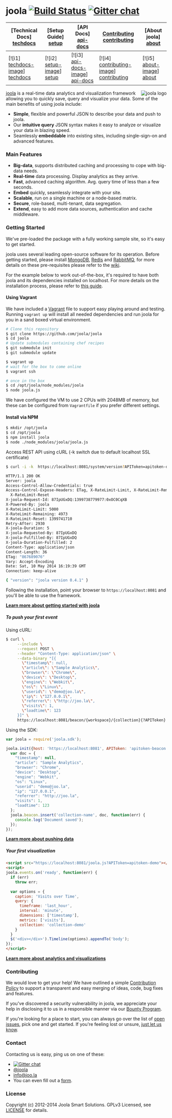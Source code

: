 # joola [![Build Status][3]][4] [![Gitter chat](https://badges.gitter.im/joola/joola.png)](https://gitter.im/joola)

| **[Technical Docs] [techdocs]**     | **[Setup Guide] [setup]**     | **[API Docs] [api-docs]**           | **[Contributing] [contributing]**           | **[About joola] [about]**     |
|-------------------------------------|-------------------------------|-----------------------------------|---------------------------------------------|-------------------------------------|
| [![i1] [techdocs-image]] [techdocs] | [![i2] [setup-image]] [setup] | [![i3] [api-docs-image]] [api-docs] | [![i4] [contributing-image]] [contributing] | [![i5] [about-image]] [about] |

<img src="http://i.imgur.com/Kx6l8s3.png" alt="joola logo" title="joola" align="right" />

[joola][22] is a real-time data analytics and visualization framework allowing you to quickly save, query and visualize your data. 
Some of the main benefits of using joola include:

- **Simple**, flexible and powerful JSON to describe your data and push to joola.
- Our **intuitive query** JSON syntax makes it easy to analyze or visualize your data in blazing speed. 
- Seamlessly **embeddable** into existing sites, including single-sign-on and advanced features.

### Main Features

- **Big-data**, supports distributed caching and processing to cope with big-data needs.
- **Real-time** data processing. Display analytics as they arrive.
- **Fast**, advanced caching algorithm. Avg. query time of less than a few seconds.
- **Embed** quickly, seamlessly integrate with your site.
- **Scalable**, run on a single machine or a node-based matrix.
- **Secure**, role-based, multi-tenant, data segregation.
- **Extend**, easy to add more data sources, authentication and cache middleware.

### Getting Started
We've pre-loaded the package with a fully working sample site, so it's easy to get started.

joola uses several leading open-source software for its operation. Before getting started, please install [MongoDB](http://mongodb.org), [Redis](http://redis.io) and [RabbitMQ](http://www.rabbitmq.com/), for more details on these pre-requisites please refer to the [wiki](http://github.com/joola/joola/wiki/install-joola).  

For the example below to work out-of-the-box, it's required to have both joola and its dependencies installed on localhost.
 For more details on the installation process, please refer to [this guide](http://github.com/joola/joola/wiki/install-joola).

#### Using Vagrant
We have included a [Vagrant](http://www.vagrantup.com) file to support easy playing around and testing. Running `vagrant up` will install all needed dependencies and run joola for you in a sand boxed virtual environment. 

```bash
# Clone this repository
$ git clone https://github.com/joola/joola
$ cd joola
# Update submodules containing chef recipes
$ git submodule init
$ git submodule update

$ vagrant up
# wait for the box to come online
$ vagrant ssh 

# once in the box
$ cd /opt/joola/node_modules/joola
$ node joola.js
```

We have configured the VM to use 2 CPUs with 2048MB of memory, but these can be configured from `Vagrantfile` if you prefer different settings.  

#### Install via NPM

```bash
$ mkdir /opt/joola
$ cd /opt/joola
$ npm install joola
$ node ./node_modules/joola/joola.js
```

Access REST API using cURL (-k switch due to default localhost SSL certificate)

```bash
$ curl -i -k  https://localhost:8081/system/version?APIToken=apitoken-demo

HTTP/1.1 200 OK
Server: joola
Access-Control-Allow-Credentials: true
Access-Control-Expose-Headers: ETag, X-RateLimit-Limit, X-RateLimit-Remaining,
  X-RateLimit-Reset
X-joola-Request-Id: 87IpUGxDQ:1399738779977:0xOC0CqXB
X-Powered-By: joola
X-RateLimit-Limit: 5000
X-RateLimit-Remaining: 4973
X-RateLimit-Reset: 1399741710
Retry-After: 2930
X-joola-Duration: 5
X-joola-Requested-By: 87IpUGxDQ
X-joola-Fulfilled-By: 87IpUGxDQ
X-joola-Duration-Fulfilled: 2
Content-Type: application/json
Content-Length: 36
ETag: "867689076"
Vary: Accept-Encoding
Date: Sat, 10 May 2014 16:19:39 GMT
Connection: keep-alive

{ "version": "joola version 0.4.1" }
```

Following the installation, point your browser to `https://localhost:8081` and you'll be able to use the framework.

[**Learn more about getting started with joola**](http://github.com/joola/joola/wiki/technical-documentation)

##### To push your first event

Using cURL:
```bash
$ curl \
     --include \
     --request POST \
     --header "Content-Type: application/json" \
     --data-binary "[{
       \"timestamp\": null,
       \"article\": \"Sample Analytics\",
       \"browser\": \"Chrome\",
       \"device\": \"Desktop\",
       \"engine\": \"Webkit\",
       \"os\": \"Linux\",
       \"userid\": \"demo@joo.la\",
       \"ip\": \"127.0.0.1\",
       \"referrer\": \"http://joo.la\",
       \"visits\": 1,
       \"loadtime\": 123
     }]" \
     https://localhost:8081/beacon/{workspace}/{collection}{?APIToken}
```

Using the SDK:
```js
var joola = require('joola.sdk');

joola.init({host: 'https://localhost:8081', APIToken: 'apitoken-beacon'}, function(err) {
  var doc = {
    "timestamp": null,
    "article": "Sample Analytics",
    "browser": "Chrome",
    "device": "Desktop",
    "engine": "Webkit",
    "os": "Linux",
    "userid": "demo@joo.la",
    "ip": "127.0.0.1",
    "referrer": "http://joo.la",
    "visits": 1,
    "loadtime": 123
  };
  joola.beacon.insert('collection-name', doc, function(err) { 
    console.log('Document saved');
  });
});
```

[**Learn more about pushing data**](http://github.com/joola/joola/wiki/pushing-data)

##### Your first visualization
```html
<script src="https://localhost:8081/joola.js?APIToken=apitoken-demo"></script>
<script>
joola.events.on('ready', function(err) {
  if (err)
    throw err;
    
  var options = {
    caption: 'Visits over Time',
    query: {
      timeframe: 'last_hour',
      interval: 'minute',
      dimensions: ['timestamp'],
      metrics: ['visits'],
      collection: 'collection-demo'
    }
  }
  $('<div></div>').Timeline(options).appendTo('body');
});
</script>
```

[**Learn more about analytics and visualizations**](http://github.com/joola/joola/wiki/analytics-and-visualization)

### Contributing
We would love to get your help! We have outlined a simple [Contribution Policy][18] to support a transparent and easy merging
of ideas, code, bug fixes and features.

If you've discovered a security vulnerability in joola, we appreciate your help in disclosing it to us in a responsible manner via our [Bounty Program](https://hackerone.com/joola-io).

If you're looking for a place to start, you can always go over the list of [open issues][17], pick one and get started.
If you're feeling lost or unsure, [just let us know](#Contact).

### Contact
Contacting us is easy, ping us on one of these:

- [![Gitter chat](https://badges.gitter.im/joola/joola.png)](https://gitter.im/joola)
- [@joola][19]
- [info@joo.la][20]
- You can even fill out a [form][21].

### License
Copyright (c) 2012-2014 Joola Smart Solutions. GPLv3 Licensed, see [LICENSE][24] for details.


[1]: https://coveralls.io/repos/joola/joola/badge.png?branch=develop
[2]: https://coveralls.io/r/joola/joola?branch=develop
[3]: https://travis-ci.org/joola/joola.png?branch=develop
[4]: https://travis-ci.org/joola/joola?branch=develop
[5]: https://david-dm.org/joola/joola.png
[6]: https://david-dm.org/joola/joola
[7]: https://david-dm.org/joola/joola/dev-status.png
[8]: https://david-dm.org/joola/joola#info=devDependencies
[9]: https://github.com/joola/joola.engine
[10]: https://github.com/joola/joola.analytics
[11]: https://github.com/joola/joola.sdk
[12]: https://github.com/joola/joola.config
[13]: https://github.com/joola/joola.logger
[14]: https://github.com/joola/joola
[15]: http://nodejs.org
[16]: http://serverfault.com/
[17]: http://https://joolatech.atlassian.net/browse/JARVIS
[18]: https://github.com/joola/joola/blob/master/CONTRIBUTING.md
[19]: http://twitter.com/joola
[20]: mailto://info@joo.la
[21]: https://joo.la/contact
[22]: https://joo.la/
[23]: http://ci.joo.la
[24]: https://github.com/joola/joola/blob/master/LICENSE.md
[25]: https://joolatech.atlassian.net/wiki/display/JAD/Welcome
[26]: https://joolatech.atlassian.net/wiki/display/JAD/Getting+Started
[27]: https://joolatech.atlassian.net/wiki/display/JAD/Installing+joola
[28]: https://joolatech.atlassian.net/wiki/display/JAD/Developers
[29]: https://joolatech.atlassian.net/wiki/display/JAD/Developers/Coding+Guidelines

[architecture-doc]: https://github.com/joola/joola/wiki/Technical-architecture
[talk-to-us]: https://github.com/joola/joola/wiki/Talk-to-us

[about-image]: https://raw.github.com/joola/joola/develop/docs/images/about.png
[techdocs-image]: https://raw.github.com/joola/joola/develop/docs/images/techdocs.png
[setup-image]: https://raw.github.com/joola/joola/develop/docs/images/setup.png
[api-docs-image]: https://raw.github.com/joola/joola/develop/docs/images/roadmap.png
[contributing-image]: https://raw.github.com/joola/joola/develop/docs/images/contributing.png

[about]: https://github.com/joola/joola/wiki/joola-overview
[techdocs]: https://github.com/joola/joola/wiki/Technical-documentation
[setup]: https://github.com/joola/joola/wiki/Setting-up-joola
[api-docs]: http://docs.joola.apiary.io/
[contributing]: https://github.com/joola/joola/wiki/Contributing
